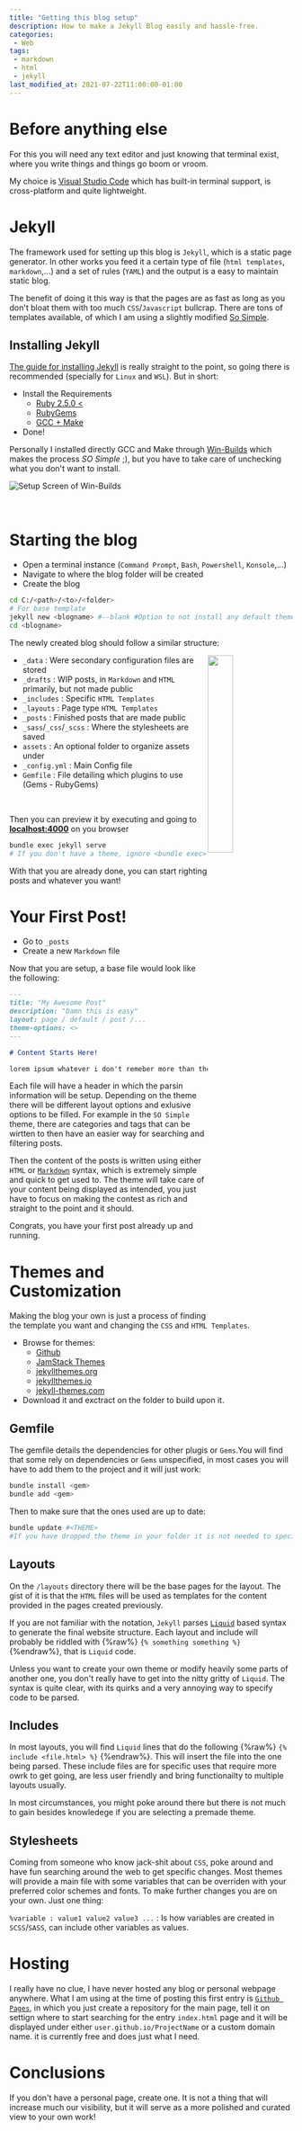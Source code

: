```yaml
---
title: "Getting this blog setup"
description: How to make a Jekyll Blog easily and hassle-free.
categories:
 - Web
tags:
 - markdown
 - html
 - jekyll
last_modified_at: 2021-07-22T11:00:00-01:00
---
```


# Before anything else

For this you will need any text editor and just knowing that terminal exist, where you write things and things go boom or vroom.

My choice is [Visual Studio Code](https://code.visualstudio.com/) which has built-in terminal support, is cross-platform and quite lightweight.

# Jekyll

The framework used for setting up this blog is `Jekyll`, which is a static page generator. In other works you feed it a certain type of file (`html templates`, `markdown`,...) and a set of rules (`YAML`) and the output is a easy to maintain static blog.

The benefit of doing it this way is that the pages are as fast as long as you don't bloat them with too much `CSS`/`Javascript` bullcrap. There are tons of templates available, of which I am using a slightly modified [So Simple](https://github.com/mmistakes/so-simple-theme).

## Installing Jekyll

[The guide for installing Jekyll](https://jekyllrb.com/docs/installation/) is really straight to the point, so going there is recommended (specially for `Linux` and `WSL`). But in short:
 - Install the Requirements
    - [Ruby 2.5.0 < ](https://www.ruby-lang.org/en/downloads/)
    - [RubyGems](https://rubygems.org/pages/download)
    - [GCC + Make](http://win-builds.org/doku.php)
- Done!

Personally I installed directly GCC and Make through [Win-Builds](http://win-builds.org/doku.php) which makes the process *SO Simple* ;), but you have to take care of unchecking what you don't want to install.

![Setup Screen of Win-Builds](/assets/posts_images/01-Getting-this-blog-setup/WinBuild.png)

<br>

# Starting the blog

 - Open a terminal instance (`Command Prompt`, `Bash`, `Powershell`, `Konsole`,...)
 - Navigate to where the blog folder will be created
 - Create the blog

~~~ bash
cd C:/<path>/<to>/<folder>
# For base template
jekyll new <blogname> #--blank #Option to not install any default theme
cd <blogname>
~~~

The newly created blog should follow a similar structure:

<img style="float: right" src="/assets/posts_images/01-Getting-this-blog-setup/FolderStructure.png" width="30%"/> 

 - `_data` : Were secondary configuration files are stored
 - `_drafts` : WIP posts, in `Markdown` and `HTML` primarily, but not made public
 - `_includes` : Specific `HTML Templates`
 - `_layouts` : Page type `HTML Templates`
 - `_posts` : Finished posts that are made public
 - `_sass`/`_css`/`_scss` : Where the stylesheets are saved
 - `assets` : An optional folder to organize assets under
 - `_config.yml` : Main Config file
 - `Gemfile` : File detailing which plugins to use (Gems - RubyGems)

<br>

Then you can preview it by executing and going to **[localhost:4000](localhost:4000)** on you browser

~~~ bash
bundle exec jekyll serve
# If you don't have a theme, ignore <bundle exec>
~~~

With that you are already done, you can start righting posts and whatever you want!

# Your First Post!

 - Go to `_posts`
 - Create a new `Markdown` file

Now that you are setup, a base file would look like the following:

~~~markdown
---
title: "My Awesome Post"
description: "Damn this is easy"
layout: page / default / post /...
theme-options: <>
---

# Content Starts Here!

lorem ipsum whatever i don't remeber more than the start...
~~~

Each file will have a header in which the parsin information will be setup. Depending on the theme there will be different layout options and exlusive options to be filled. For example in the `SO Simple` theme, there are categories and tags that can be wirtten to then have an easier way for searching and filtering posts.

Then the content of the posts is written using either `HTML` or [`Markdown`](https://github.com/adam-p/markdown-here/wiki/Markdown-Cheatsheet) syntax, which is extremely simple and quick to get used to. The theme will take care of your content being displayed as intended, you just have to focus on making the contest as rich and straight to the point and it should.

Congrats, you have your first post already up and running.

# Themes and Customization

Making the blog your own is just a process of finding the template you want and changing the `CSS` and `HTML Templates`. 
 - Browse for themes:
    - [Github](https://github.com/topics/jekyll-theme)
    - [JamStack Themes](https://jamstackthemes.dev/ssg/jekyll/)
    - [jekyllthemes.org](http://jekyllthemes.org/)
    - [jekyllthemes.io](https://jekyllthemes.io/)
    - [jekyll-themes.com](https://jekyll-themes.com/)
 - Download it and exctract on the folder to build upon it.

## Gemfile

The gemfile details the dependencies for other plugis or `Gems`.You will find that some rely on dependencies or `Gems` unspecified, in most cases you will have to add them to the project and it will just work:

~~~ bash
bundle install <gem>
bundle add <gem>
~~~

Then to make sure that the ones used are up to date:

~~~ bash
bundle update #<THEME> 
#If you have dropped the theme in your folder it is not needed to specify the theme
~~~

## Layouts

On the `/layouts` directory there will be the base pages for the layout. The gist of it is that the `HTML` files will be used as templates for the content provided in the pages created previously.

If you are not familiar with the notation, `Jekyll` parses [`Liquid`](https://shopify.github.io/liquid/) based syntax to generate the final website structure. Each layout and include will probably be riddled with {%raw%} `{% something something %}` {%endraw%}, that is `Liquid` code.

Unless you want to create your own theme or modify heavily some parts of another one, you don't really have to get into the nitty gritty of `Liquid`. The syntax is quite clear, with its quirks and a very annoying way to specify code to be parsed.

## Includes

In most layouts, you will find `Liquid` lines that do the following {%raw%} `{% include <file.html> %}` {%endraw%}. This will insert the file into the one being parsed. These include files are for specific uses that require more owrk to get going, are less user friendly and bring functionailty to multiple layouts usually.

In most circumstances, you might poke around there but there is not much to gain besides knowledege if you are selecting a premade theme.

## Stylesheets

Coming from someone who know jack-shit about `CSS`, poke around and have fun searching around the web to get specific changes. Most themes will provide a main file with some variables that can be overriden with your preferred color schemes and fonts. To make further changes you are on your own. Just one thing:

`%variable : value1 value2 value3 ...` : Is how variables are created in `SCSS`/`SASS`, can include other variables as values.

# Hosting

I really have no clue, I have never hosted any blog or personal webpage anywhere. What I am using at the time of posting this first entry is [`Github Pages`](https://pages.github.com/), in which you just create a repository for the main page, tell it on settign where to start searching for the entry `index.html` page and it will be displayed under either `user.github.io/ProjectName` or a custom domain name. it is currently free and does just what I need.

# Conclusions

If you don't have a personal page, create one. It is not a thing that will increase much our visibility, but it will serve as a more polished and curated view to your own work!
